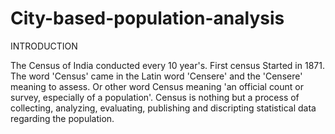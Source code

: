 # City-based-population-analysis
INTRODUCTION

The Census of India conducted every 10 year's. First census Started in 1871. The word 'Census' came in the Latin word 'Censere' and the 'Censere' meaning to assess. Or other word Census meaning 'an official count or survey, especially of a population'. Census is nothing but a process of collecting, analyzing, evaluating, publishing and discripting statistical data regarding the population.
